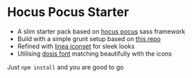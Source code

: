 # Hocus Pocus Starter

- A slim starter pack based on [hocus pocus](http://hocus-pocus.io/) sass framework
- Build with a simple grunt setup based on [this repo](https://github.com/andycrone/grunt-sass-starter)
- Refined with [linea iconset](http://www.linea.io/) for sleek looks
- Utilising [dosis font](https://fonts.google.com/specimen/Dosis) matching beautifully with the icons

Just 
```npm install```
and you are good to go